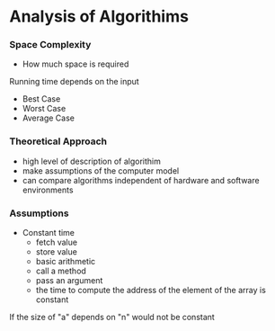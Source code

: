 # Analysis of Algorithims

### Space Complexity

* How much space is required&#x20;



Running time depends on the input

* Best Case
* Worst Case&#x20;
* Average Case

### Theoretical Approach&#x20;

* high level of description of algorithim&#x20;
* make assumptions of the computer model
* can compare algorithms independent of hardware and software environments&#x20;

### Assumptions&#x20;

* Constant time
  * fetch value&#x20;
  * store value&#x20;
  * basic arithmetic
  * call a method
  * pass an argument
  * the time to compute the address of the element of the array is constant

If the size of "a" depends on "n" would not be constant
